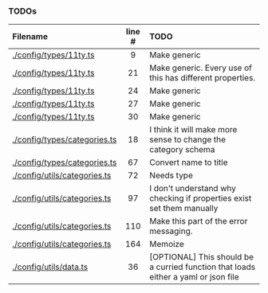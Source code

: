 ### TODOs
| Filename | line # | TODO |
|:------|:------:|:------|
| [./config/types/11ty.ts](./config/types/11ty.ts#L9) | 9 | Make generic |
| [./config/types/11ty.ts](./config/types/11ty.ts#L21) | 21 | Make generic. Every use of this has different properties. |
| [./config/types/11ty.ts](./config/types/11ty.ts#L24) | 24 | Make generic |
| [./config/types/11ty.ts](./config/types/11ty.ts#L27) | 27 | Make generic |
| [./config/types/11ty.ts](./config/types/11ty.ts#L30) | 30 | Make generic |
| [./config/types/categories.ts](./config/types/categories.ts#L18) | 18 | I think it will make more sense to change the category schema |
| [./config/types/categories.ts](./config/types/categories.ts#L67) | 67 | Convert name to title |
| [./config/utils/categories.ts](./config/utils/categories.ts#L72) | 72 | Needs type |
| [./config/utils/categories.ts](./config/utils/categories.ts#L97) | 97 | I don't understand why checking if properties exist set them manually |
| [./config/utils/categories.ts](./config/utils/categories.ts#L110) | 110 | Make this part of the error messaging. |
| [./config/utils/categories.ts](./config/utils/categories.ts#L164) | 164 | Memoize |
| [./config/utils/data.ts](./config/utils/data.ts#L36) | 36 | [OPTIONAL] This should be a curried function that loads either a yaml or json file |
